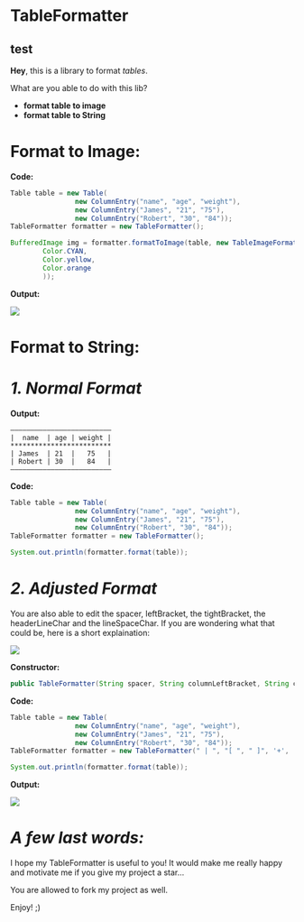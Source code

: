 # TableFormatter
## test
**Hey**, 
this is a library to format _tables_. 

What are you able to do with this lib?
* **format table to image**
* **format table to String** 

# Format to Image:

**Code:**

```java
Table table = new Table(
                new ColumnEntry("name", "age", "weight"),
                new ColumnEntry("James", "21", "75"),
                new ColumnEntry("Robert", "30", "84"));
TableFormatter formatter = new TableFormatter();

BufferedImage img = formatter.formatToImage(table, new TableImageFormat(
        Color.CYAN,
        Color.yellow,
        Color.orange
        ));

```

**Output:**

![](https://s20.directupload.net/images/220306/xijp7tk7.png)



# **Format to String:**



# *1. Normal Format*

**Output:**
```
—————————————————————————
|  name  | age | weight |
*************************
| James  | 21  |   75   |
| Robert | 30  |   84   |
—————————————————————————
```

**Code:**

```java
Table table = new Table(
                new ColumnEntry("name", "age", "weight"),
                new ColumnEntry("James", "21", "75"),
                new ColumnEntry("Robert", "30", "84"));
TableFormatter formatter = new TableFormatter();

System.out.println(formatter.format(table));
```

                
# *2. Adjusted Format*
You are also able to edit the spacer, leftBracket, the tightBracket, the headerLineChar and the lineSpaceChar.
If you are wondering what that could be, here is a short explaination:

![](https://gcdnb.pbrd.co/images/vE0IKLpQrn0D.jpg?o=1)





**Constructor:**
```java
public TableFormatter(String spacer, String columnLeftBracket, String columnRightBracket, char headerValuesSpacerChar, char lineValuesSpaceChar)
```

**Code:**
```java
Table table = new Table(
                new ColumnEntry("name", "age", "weight"),
                new ColumnEntry("James", "21", "75"),
                new ColumnEntry("Robert", "30", "84"));
TableFormatter formatter = new TableFormatter(" | ", "[ ", " ]", '+', '-');

System.out.println(formatter.format(table));


```

**Output:**

![](https://s20.directupload.net/images/220306/wr73kox6.png)




# _A few last words:_
I hope my TableFormatter is useful to you! It would make me really happy and motivate me if you give my project a star...

You are allowed to fork my project as well.

Enjoy! ;)